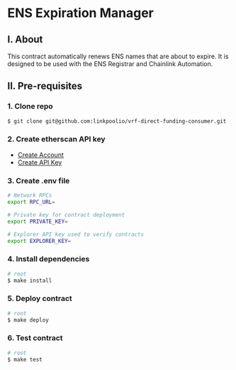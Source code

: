 # ENS Expiration Manager

## I. About

This contract automatically renews ENS names that are about to expire. It is designed to be used with the ENS Registrar and Chainlink Automation.

## II. Pre-requisites

### 1. Clone repo

```bash
$ git clone git@github.com:linkpoolio/vrf-direct-funding-consumer.git
```

### 2. Create etherscan API key

- [Create Account](https://docs.etherscan.io/getting-started/creating-an-account)
- [Create API Key](https://docs.etherscan.io/getting-started/viewing-api-usage-st)

### 3. Create .env file

```bash
# Network RPCs
export RPC_URL=

# Private key for contract deployment
export PRIVATE_KEY=

# Explorer API key used to verify contracts
export EXPLORER_KEY=
```

### 4. Install dependencies

```bash
# root
$ make install
```

### 5. Deploy contract

```bash
# root
$ make deploy
```

### 6. Test contract

```bash
# root
$ make test
```
